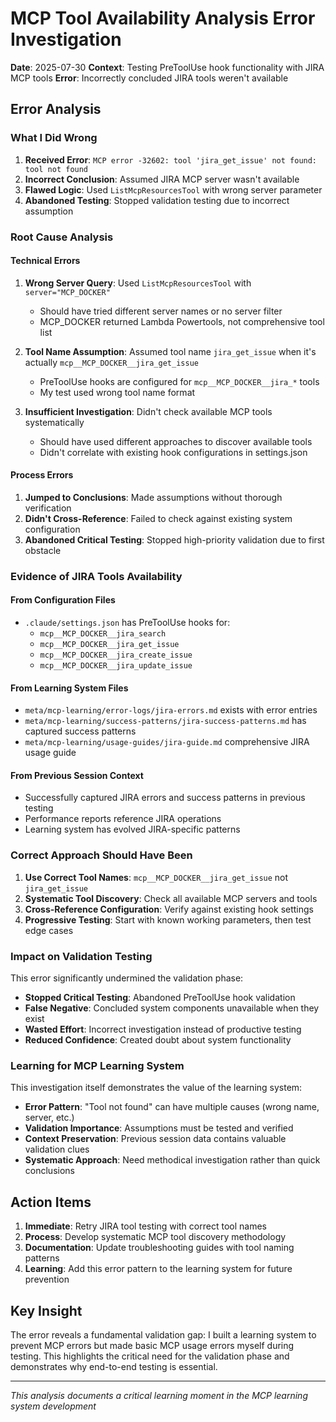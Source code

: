 # MCP Tool Availability Analysis Error Investigation

**Date**: 2025-07-30
**Context**: Testing PreToolUse hook functionality with JIRA MCP tools
**Error**: Incorrectly concluded JIRA tools weren't available

## Error Analysis

### What I Did Wrong
1. **Received Error**: `MCP error -32602: tool 'jira_get_issue' not found: tool not found`
2. **Incorrect Conclusion**: Assumed JIRA MCP server wasn't available
3. **Flawed Logic**: Used `ListMcpResourcesTool` with wrong server parameter
4. **Abandoned Testing**: Stopped validation testing due to incorrect assumption

### Root Cause Analysis

#### Technical Errors
1. **Wrong Server Query**: Used `ListMcpResourcesTool` with `server="MCP_DOCKER"` 
   - Should have tried different server names or no server filter
   - MCP_DOCKER returned Lambda Powertools, not comprehensive tool list

2. **Tool Name Assumption**: Assumed tool name `jira_get_issue` when it's actually `mcp__MCP_DOCKER__jira_get_issue`
   - PreToolUse hooks are configured for `mcp__MCP_DOCKER__jira_*` tools
   - My test used wrong tool name format

3. **Insufficient Investigation**: Didn't check available MCP tools systematically
   - Should have used different approaches to discover available tools
   - Didn't correlate with existing hook configurations in settings.json

#### Process Errors
1. **Jumped to Conclusions**: Made assumptions without thorough verification
2. **Didn't Cross-Reference**: Failed to check against existing system configuration
3. **Abandoned Critical Testing**: Stopped high-priority validation due to first obstacle

### Evidence of JIRA Tools Availability

#### From Configuration Files
- `.claude/settings.json` has PreToolUse hooks for:
  - `mcp__MCP_DOCKER__jira_search`
  - `mcp__MCP_DOCKER__jira_get_issue` 
  - `mcp__MCP_DOCKER__jira_create_issue`
  - `mcp__MCP_DOCKER__jira_update_issue`

#### From Learning System Files  
- `meta/mcp-learning/error-logs/jira-errors.md` exists with error entries
- `meta/mcp-learning/success-patterns/jira-success-patterns.md` has captured success patterns
- `meta/mcp-learning/usage-guides/jira-guide.md` comprehensive JIRA usage guide

#### From Previous Session Context
- Successfully captured JIRA errors and success patterns in previous testing
- Performance reports reference JIRA operations
- Learning system has evolved JIRA-specific patterns

### Correct Approach Should Have Been

1. **Use Correct Tool Names**: `mcp__MCP_DOCKER__jira_get_issue` not `jira_get_issue`
2. **Systematic Tool Discovery**: Check all available MCP servers and tools
3. **Cross-Reference Configuration**: Verify against existing hook settings
4. **Progressive Testing**: Start with known working parameters, then test edge cases

### Impact on Validation Testing

This error significantly undermined the validation phase:
- **Stopped Critical Testing**: Abandoned PreToolUse hook validation
- **False Negative**: Concluded system components unavailable when they exist
- **Wasted Effort**: Incorrect investigation instead of productive testing
- **Reduced Confidence**: Created doubt about system functionality

### Learning for MCP Learning System

This investigation itself demonstrates the value of the learning system:
- **Error Pattern**: "Tool not found" can have multiple causes (wrong name, server, etc.)
- **Validation Importance**: Assumptions must be tested and verified
- **Context Preservation**: Previous session data contains valuable validation clues
- **Systematic Approach**: Need methodical investigation rather than quick conclusions

## Action Items

1. **Immediate**: Retry JIRA tool testing with correct tool names
2. **Process**: Develop systematic MCP tool discovery methodology  
3. **Documentation**: Update troubleshooting guides with tool naming patterns
4. **Learning**: Add this error pattern to the learning system for future prevention

## Key Insight

The error reveals a fundamental validation gap: I built a learning system to prevent MCP errors but made basic MCP usage errors myself during testing. This highlights the critical need for the validation phase and demonstrates why end-to-end testing is essential.

---
*This analysis documents a critical learning moment in the MCP learning system development*